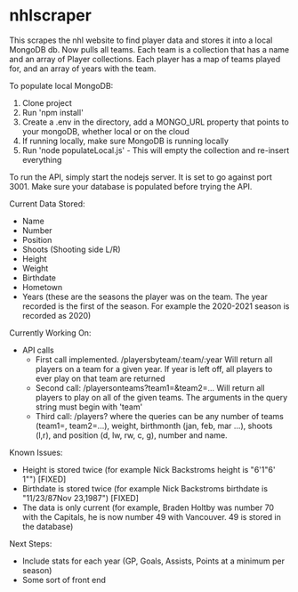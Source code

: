 # nhlscraper
This scrapes the nhl website to find player data and stores it into a local MongoDB db.
Now pulls all teams.  Each team is a collection that has a name and an array of Player collections. Each player has a map of teams played for, and an array of years with the team.

To populate local MongoDB:
1. Clone project
2. Run 'npm install'
3. Create a .env in the directory, add a MONGO_URL property that points to your mongoDB, whether local or on the cloud
4. If running locally, make sure MongoDB is running locally
5. Run 'node populateLocal.js' - This will empty the collection and re-insert everything

To run the API, simply start the nodejs server.  It is set to go against port 3001.  Make sure your database is populated before trying the API.

Current Data Stored:
  - Name
  - Number
  - Position
  - Shoots (Shooting side L/R)
  - Height
  - Weight
  - Birthdate
  - Hometown
  - Years (these are the seasons the player was on the team.  The year recorded is the first of the season.  For example the 2020-2021 season is recorded as 2020)

Currently Working On:
  - API calls
    - First call implemented. /playersbyteam/:team/:year Will return all players on a team for a given year.  If year is left off, all players to ever play on that team are returned
    - Second call: /playersonteams?team1=&team2=... Will return all players to play on all of the given teams. The arguments in the query string must begin with 'team'
    - Third call: /players? where the queries can be any number of teams (team1=, team2=...), weight, birthmonth (jan, feb, mar ...), shoots (l,r),
    and position (d, lw, rw, c, g), number and name.


Known Issues:
  - Height is stored twice (for example Nick Backstroms height is "6'1"6' 1"") [FIXED]
  - Birthdate is stored twice (for example Nick Backstroms birthdate is  "11/23/87Nov 23,1987") [FIXED]
  - The data is only current (for example, Braden Holtby was number 70 with the Capitals, he is now number 49 with Vancouver. 49 is stored in the database)


Next Steps:
  - Include stats for each year (GP, Goals, Assists, Points at a minimum per season)
  - Some sort of front end
